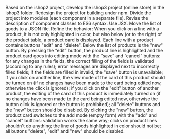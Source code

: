 Based on the ishop2 project, develop the ishop3 project (online store) in the ishop3 folder.
Redesign the project for building under npm.
Divide the project into modules (each component in a separate file).
Revise the description of component classes to ES6 syntax.
Use JSX.
Move the list of goods to a JSON file.
Refine the behavior:
When you click on a line with a product, it is not only highlighted in color, but also below (or to the right) of the product table, a product card is displayed.
Each line with a product contains buttons "edit" and "delete". Below the list of products is the "new" button.
By pressing the “edit” button, the product line is highlighted and the product card goes into editing mode with the “save” and “cancel” buttons:
for any changes in the fields, the correct filling of the fields is validated (according to any rules); error messages are displayed next to incorrectly filled fields;
if the fields are filled in invalid, the "save" button is unavailable;
if you click on another line, the view mode of the card of this product should be turned on (if no changes have been made to the card being edited now, otherwise the click is ignored);
if you click on the "edit" button of another product, the editing of the card of this product is immediately turned on (if no changes have been made to the card being edited now, otherwise the button click is ignored or the button is prohibited);
all "delete" buttons and the "new" button should be disabled.
By clicking the "new" button, the product card switches to the add mode (empty form) with the "add" and "cancel" buttons:
validation works the same way;
clicks on product lines shouldn't do anything;
the line of goods highlighted in color should not be;
all buttons "delete", "edit" and "new" should be disabled.
